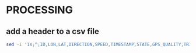 # PROCESSING

## add a header to a csv file

```sh
sed -i '1s;^;ID,LON,LAT,DIRECTION,SPEED,TIMESTAMP,STATE,GPS_QUALITY,TRIP_ID,PROTOCOL,CLASS,ODOMETER/n;' ./data/2019-01-09.txt
```
